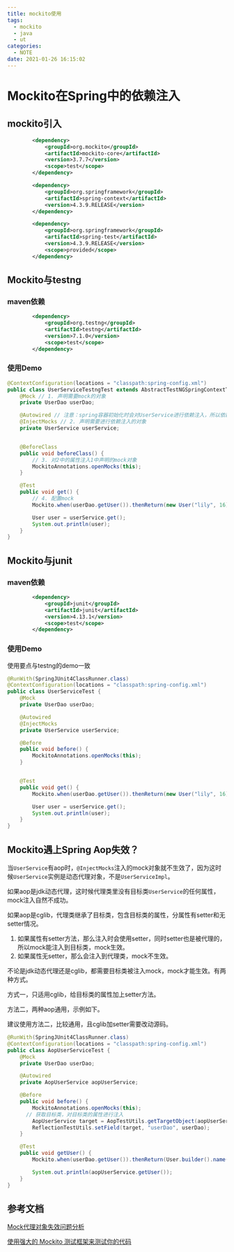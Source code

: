 ```yaml
---
title: mockito使用
tags:
  - mockito
  - java
  - ut
categories:
  - NOTE
date: 2021-01-26 16:15:02
---
```


# Mockito在Spring中的依赖注入





## mockito引入

```xml
        <dependency>
            <groupId>org.mockito</groupId>
            <artifactId>mockito-core</artifactId>
            <version>3.7.7</version>
            <scope>test</scope>
        </dependency>

        <dependency>
            <groupId>org.springframework</groupId>
            <artifactId>spring-context</artifactId>
            <version>4.3.9.RELEASE</version>
        </dependency>

        <dependency>
            <groupId>org.springframework</groupId>
            <artifactId>spring-test</artifactId>
            <version>4.3.9.RELEASE</version>
            <scope>provided</scope>
        </dependency>
```







## Mockito与testng

### maven依赖

```xml
        <dependency>
            <groupId>org.testng</groupId>
            <artifactId>testng</artifactId>
            <version>7.1.0</version>
            <scope>test</scope>
        </dependency>
```



### 使用Demo

```java
@ContextConfiguration(locations = "classpath:spring-config.xml")
public class UserServiceTestngTest extends AbstractTestNGSpringContextTests {
    @Mock // 1. 声明需要mock的对象
    private UserDao userDao;

    @Autowired // 注意：spring容器初始化时会对UserService进行依赖注入，所以依赖实现还是得存在的，在openMocks中再对依赖进行替换
    @InjectMocks // 2. 声明需要进行依赖注入的对象
    private UserService userService;


    @BeforeClass
    public void beforeClass() {
        // 3. 对2中的属性注入1中声明的mock对象
        MockitoAnnotations.openMocks(this);
    }

    @Test
    public void get() {
        // 4. 配置mock
        Mockito.when(userDao.getUser()).thenReturn(new User("lily", 16));

        User user = userService.get();
        System.out.println(user);
    }
}
```







## Mockito与junit

### maven依赖

```xml
        <dependency>
            <groupId>junit</groupId>
            <artifactId>junit</artifactId>
            <version>4.13.1</version>
            <scope>test</scope>
        </dependency>
```



### 使用Demo

使用要点与testng的demo一致

```java
@RunWith(SpringJUnit4ClassRunner.class)
@ContextConfiguration(locations = "classpath:spring-config.xml")
public class UserServiceTest {
    @Mock
    private UserDao userDao;

    @Autowired
    @InjectMocks
    private UserService userService;

    @Before
    public void before() {
        MockitoAnnotations.openMocks(this);
    }


    @Test
    public void get() {
        Mockito.when(userDao.getUser()).thenReturn(new User("lily", 16));

        User user = userService.get();
        System.out.println(user);
    }
}
```



## Mockito遇上Spring Aop失效？

当`UserService`有aop时，`@InjectMocks`注入的mock对象就不生效了，因为这时候`UserService`实例是动态代理对象，不是`UserServiceImpl`。

如果aop是jdk动态代理，这时候代理类里没有目标类`UserService`的任何属性，mock注入自然不成功。

如果aop是cglib，代理类继承了目标类，包含目标类的属性，分属性有setter和无setter情况。

1. 如果属性有setter方法，那么注入时会使用setter，同时setter也是被代理的，所以mock能注入到目标类，mock生效。
2. 如果属性无setter，那么会注入到代理类，mock不生效。

不论是jdk动态代理还是cglib，都需要目标类被注入mock，mock才能生效。有两种方式。

方式一，只适用cglib，给目标类的属性加上setter方法。

方法二，两种aop通用，示例如下。

建议使用方法二，比较通用，且cglib加setter需要改动源码。

```java
@RunWith(SpringJUnit4ClassRunner.class)
@ContextConfiguration(locations = "classpath:spring-config.xml")
public class AopUserServiceTest {
    @Mock
    private UserDao userDao;

    @Autowired
    private AopUserService aopUserService;

    @Before
    public void before() {
        MockitoAnnotations.openMocks(this);
      // 获取目标类，对目标类的属性进行注入
        AopUserService target = AopTestUtils.getTargetObject(aopUserService);
        ReflectionTestUtils.setField(target, "userDao", userDao);
    }

    @Test
    public void getUser() {
        Mockito.when(userDao.getUser()).thenReturn(User.builder().name("kk").age(20).build());

        System.out.println(aopUserService.getUser());
    }
}
```





## 参考文档

[Mock代理对象失效问题分析](https://www.codenong.com/cs109464967/)

[使用强大的 Mockito 测试框架来测试你的代码](https://juejin.cn/post/6844903439370043400)